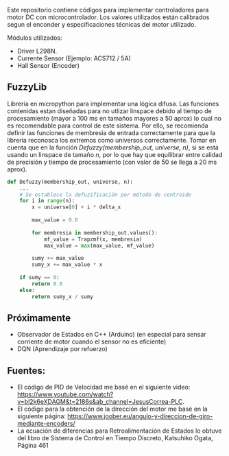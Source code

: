 Este repositorio contiene códigos para implementar controladores para motor DC con microcontrolador. Los valores utilizados están calibrados segun el enconder y especificaciones técnicas del motor utilizado.

Módulos utilizados:
- Driver L298N.
- Currente Sensor (Ejemplo: ACS712 / 5A)
- Hall Sensor (Encoder)

## FuzzyLib
Librería en micropython para implementar una lógica difusa. Las funciones contenidas estan diseñadas para no utlizar linspace debido al tiempo de procesamiento (mayor a 100 ms en tamaños mayores a 50 aprox) lo cual no es recomendable para control de este sistema. Por ello, se recomienda definir las funciones de membresia de entrada correctamente para que la libreria reconosca los extremos como universos correctamente.
Tomar en cuenta que en la función _Defuzzy(membership_out, universe, n)_, si se está usando un linspace de tamaño _n_, por lo que hay que equilibrar entre calidad de precisión y tiempo de procesamiento (con valor de 50 se llega a 20 ms aprox).

```python
def Defuzzy(membership_out, universe, n):
    ...
    # Se establece la defuzificación por método de centroide
    for i in range(n):
        x = universe[0] + i * delta_x 
        
        max_value = 0.0
        
        for membresia in membership_out.values():
            mf_value = Trapzmf(x, membresia)
            max_value = max(max_value, mf_value)
        
        sumy += max_value
        sumy_x += max_value * x
    
    if sumy == 0:
        return 0.0  
    else:
        return sumy_x / sumy
```

## Próximamente
- Observador de Estados en C++ (Arduino) (en especial para sensar corriente de motor cuando el sensor no es eficiente)
- DQN (Aprendizaje por refuerzo)

## Fuentes:
- El código de PID  de Velocidad me basé en el siguiente video: https://www.youtube.com/watch?v=bl2k6eXDAGM&t=2186s&ab_channel=JesusCorrea-PLC.
- El código para la obtención de la dirección del motor me basé en la siguiente página: https://www.joober.eu/angulo-y-direccion-de-giro-mediante-encoders/
- La ecuación de diferencias para Retroalimentación de Estados lo obtuve del libro de Sistema de Control en Tiempo Discreto, Katsuhiko Ogata, Página 461 

